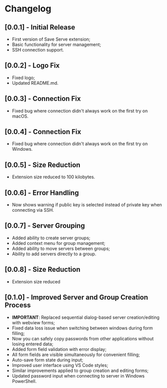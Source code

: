 # Changelog

## [0.0.1] - Initial Release

-   First version of Save Serve extension;
-   Basic functionality for server management;
-   SSH connection support.

## [0.0.2] - Logo Fix

-   Fixed logo;
-   Updated README.md.

## [0.0.3] - Connection Fix

-   Fixed bug where connection didn't always work on the first try on macOS.

## [0.0.4] - Connection Fix

-   Fixed bug where connection didn't always work on the first try on Windows.

## [0.0.5] - Size Reduction

-   Extension size reduced to 100 kilobytes.

## [0.0.6] - Error Handling

-   Now shows warning if public key is selected instead of private key when connecting via SSH.

## [0.0.7] - Server Grouping

-   Added ability to create server groups;
-   Added context menu for group management;
-   Added ability to move servers between groups;
-   Ability to add servers directly to a group.

## [0.0.8] - Size Reduction

-   Extension size reduced

## [0.1.0] - Improved Server and Group Creation Process

-   **IMPORTANT**: Replaced sequential dialog-based server creation/editing with webview forms;
-   Fixed data loss issue when switching between windows during form filling;
-   Now you can safely copy passwords from other applications without losing entered data;
-   Added form field validation with error display;
-   All form fields are visible simultaneously for convenient filling;
-   Auto-save form state during input;
-   Improved user interface using VS Code styles;
-   Similar improvements applied to group creation and editing forms;
-   Updated password input when connecting to server in Windows PowerShell.
